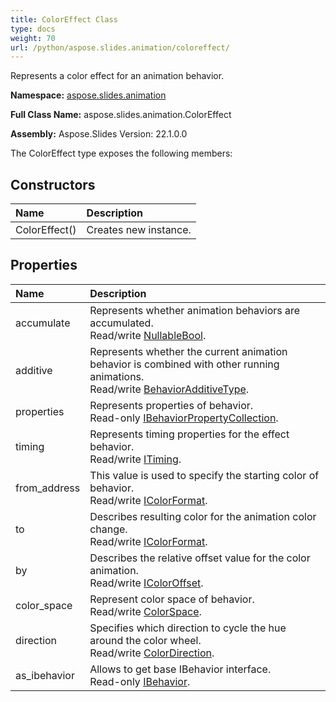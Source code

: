 ```yaml
---
title: ColorEffect Class
type: docs
weight: 70
url: /python/aspose.slides.animation/coloreffect/
---
```


Represents a color effect for an animation behavior.

**Namespace:** [aspose.slides.animation](/python/aspose.slides.animation/)

**Full Class Name:** aspose.slides.animation.ColorEffect

**Assembly:**  Aspose.Slides Version: 22.1.0.0

The ColorEffect type exposes the following members:
## **Constructors**
|**Name**|**Description**|
| :- | :- |
|ColorEffect()|Creates new instance.|
## **Properties**
|**Name**|**Description**|
| :- | :- |
|accumulate|Represents whether animation behaviors are accumulated.<br/>            Read/write [NullableBool](/python/aspose.slides/nullablebool/).|
|additive|Represents whether the current animation behavior is combined with other running animations.<br/>            Read/write [BehaviorAdditiveType](/python/aspose.slides.animation/behavioradditivetype/).|
|properties|Represents properties of behavior.<br/>            Read-only [IBehaviorPropertyCollection](/python/aspose.slides.animation/ibehaviorpropertycollection/).|
|timing|Represents timing properties for the effect behavior.<br/>            Read/write [ITiming](/python/aspose.slides.animation/itiming/).|
|from_address|This value is used to specify the starting color of behavior.<br/>            Read/write [IColorFormat](/python/aspose.slides/icolorformat/).|
|to|Describes resulting color for the animation color change.<br/>            Read/write [IColorFormat](/python/aspose.slides/icolorformat/).|
|by|Describes the relative offset value for the color animation.<br/>            Read/write [IColorOffset](/python/aspose.slides.animation/icoloroffset/).|
|color_space|Represent color space of behavior.<br/>            Read/write [ColorSpace](/python/aspose.slides.animation/colorspace/).|
|direction|Specifies which direction to cycle the hue around the color wheel.<br/>            Read/write [ColorDirection](/python/aspose.slides.animation/colordirection/).|
|as_ibehavior|Allows to get base IBehavior interface.<br/>            Read-only [IBehavior](/python/aspose.slides.animation/ibehavior/).|
